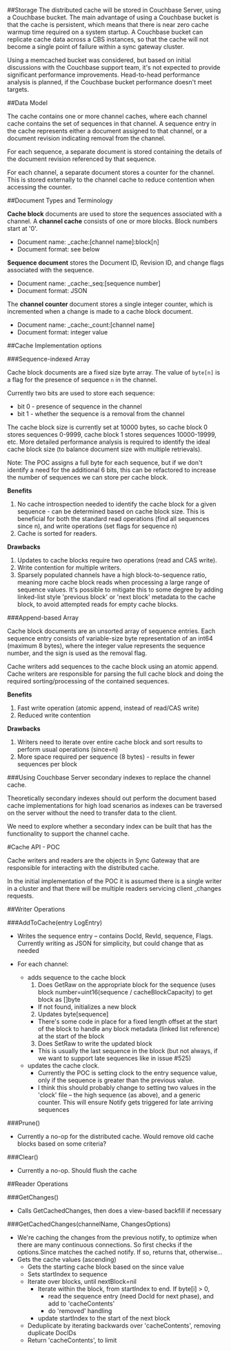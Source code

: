
##Storage
The distributed cache will be stored in Couchbase Server, using a Couchbase bucket.  The main advantage of using a Couchbase bucket is that the cache is persistent, which means that there is near zero cache warmup time required on a system startup. A Couchbase bucket can replicate cache data across a CBS instances, so that the cache will not become a single point of failure within a sync gateway cluster.

Using a memcached bucket was considered, but based on initial discussions with the Couchbase support team, it's not expected to provide significant performance improvements. Head-to-head performance analysis is planned, if the Couchbase bucket performance doesn't meet targets.

##Data Model

The cache contains one or more channel caches, where each channel cache contains the set of sequences in that channel. A sequence entry in the cache represents either a document assigned to that channel, or a document revision indicating removal from the channel.

For each sequence, a separate document is stored containing the details of the document revision referenced by that sequence.

For each channel, a separate document stores a counter for the channel.  This is stored externally to the channel cache to reduce contention when accessing the counter.



##Document Types and Terminology

**Cache block** documents are used to store the sequences associated with a channel.  A **channel cache** consists of one or more blocks. Block numbers start at '0'.

 * Document name: _cache:[channel name]:block[n]
 * Document format: see below

**Sequence document** stores the Document ID, Revision ID, and change flags associated with the sequence.

 * Document name: _cache:\_seq:[sequence number]
 * Document format: JSON

The **channel counter** document stores a single integer counter, which is incremented when a change is made to a cache block document.

 * Document name: _cache:\_count:[channel name]
 * Document format: integer value

##Cache Implementation options

###Sequence-indexed Array

Cache block documents are a fixed size byte array.  The value of `byte[n]` is a flag for the presence of sequence `n` in the channel.

Currently two bits are used to store each sequence:
 * bit 0 - presence of sequence in the channel
 * bit 1 - whether the sequence is a removal from the channel

The cache block size is currently set at 10000 bytes, so cache block 0 stores sequences 0-9999, cache block 1 stores sequences 10000-19999, etc.  More detailed performance analysis is required to identify the ideal cache block size (to balance document size with multiple retrievals).

Note: The POC assigns a full byte for each sequence, but if we don't identify a need for the additional 6 bits, this can be refactored to increase the number of sequences we can store per cache block.


**Benefits**
 1. No cache introspection needed to identify the cache block for a given sequence - can be determined based on cache block size. This is beneficial for both the standard read operations (find all sequences since n), and write operations (set flags for sequence n)
 2. Cache is sorted for readers.

**Drawbacks**
 1. Updates to cache blocks require two operations (read and CAS write).
 2. Write contention for multiple writers.
 3. Sparsely populated channels have a high block-to-sequence ratio, meaning more cache block reads when processing a large range of sequence values. It's possible to mitigate this to some degree by adding linked-list style 'previous block' or 'next block' metadata to the cache block, to avoid attempted reads for empty cache blocks.



###Append-based Array

Cache block documents are an unsorted array of sequence entries.  Each sequence entry consists of variable-size byte representation of an int64 (maximum 8 bytes), where the integer value represents the sequence number, and the sign is used as the removal flag.

Cache writers add sequences to the cache block using an atomic append.  Cache writers are responsible for parsing the full cache block and doing the required sorting/processing of the contained sequences.

**Benefits**
 1. Fast write operation (atomic append, instead of read/CAS write)
 2. Reduced write contention

**Drawbacks**
 1. Writers need to iterate over entire cache block and sort results to perform usual operations (since=n)
 2. More space required per sequence (8 bytes) - results in fewer sequences per block


###Using Couchbase Server secondary indexes to replace the channel cache.

Theoretically secondary indexes should out perform the document based cache implementations for high load scenarios as indexes can be traversed on the server without the need to transfer data to the client.

We need to explore whether a secondary index can be built that has the functionality to support the channel cache.

#Cache API - POC

Cache writers and readers are the objects in Sync Gateway that are responsible for interacting with the distributed cache.

In the initial implementation of the POC it is assumed there is a single writer in a cluster and that there will be multiple readers servicing client _changes requests.

##Writer Operations

###AddToCache(entry LogEntry)

  * Writes the sequence entry – contains DocId, RevId, sequence, Flags. Currently writing as JSON for simplicity, but could change that as needed

  * For each channel:
    * adds sequence to the cache block
      1. Does GetRaw on the appropriate block for the sequence (uses block number=uint16(sequence / cacheBlockCapacity) to get block as []byte
        * If not found, initializes a new block
      2. Updates byte[sequence]
        * There's some code in place for a fixed length offset at the start of the block to handle any block metadata (linked list reference) at the start of the block
      3. Does SetRaw to write the updated block
        * This is usually the last sequence in the block (but not always, if we want to support late sequences like in issue #525)
    * updates the cache clock.
      * Currently the POC is setting clock to the entry sequence value, only if the sequence is greater than the previous value.
      * I think this should probably change to setting two values in the 'clock' file – the high sequence (as above), and a generic counter. This will ensure Notify gets triggered for late arriving sequences

###Prune()
  * Currently a no-op for the distributed cache.  Would remove old cache blocks based on some criteria?

###Clear()
  * Currently a no-op.  Should flush the cache


##Reader Operations

###GetChanges()

  * Calls GetCachedChanges, then does a view-based backfill if necessary

###GetCachedChanges(channelName, ChangesOptions)

  * We're caching the changes from the previous notify, to optimize when there are many continuous connections. So first checks if the options.Since matches the cached notify. If so, returns that, otherwise…
  * Gets the cache values (ascending)
    * Gets the starting cache block based on the since value
    * Sets startIndex to sequence
    * Iterate over blocks, until nextBlock=nil
      * Iterate within the block, from startIndex to end. If byte[i] > 0,
        * read the sequence entry (need DocId for next phase), and add to 'cacheContents'
        * do 'removed' handling
      * update startIndex to the start of the next block
    * Deduplicate by iterating backwards over 'cacheContents', removing duplicate DocIDs
    * Return 'cacheContents', to limit
